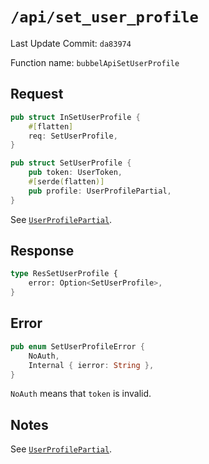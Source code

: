 # `/api/set_user_profile`

Last Update Commit: `da83974`

Function name: `bubbelApiSetUserProfile`

## Request

```rust
pub struct InSetUserProfile {
    #[flatten]
    req: SetUserProfile,
}

pub struct SetUserProfile {
    pub token: UserToken,
    #[serde(flatten)]
    pub profile: UserProfilePartial,
}
```

See [`UserProfilePartial`](./user_profile.md).

## Response

```rust
type ResSetUserProfile {
    error: Option<SetUserProfile>,
}
```

## Error

```rust
pub enum SetUserProfileError {
    NoAuth,
    Internal { ierror: String },
}
```

`NoAuth` means that `token` is invalid.

## Notes

See [`UserProfilePartial`](./user_profile.md).

